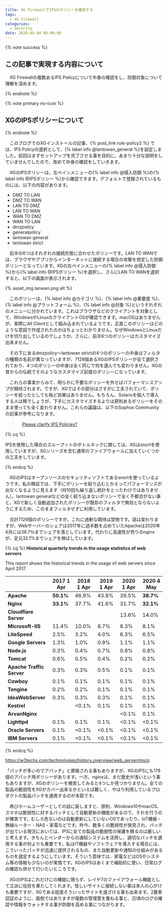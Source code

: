 ```yaml
---
title: XG FirewallでIPSのポリシーを確認する
tags:
  - XG Firewall
categories:
  - Security
date: 2020-05-04 09:00:00
---
```


{% note success  %}

## この記事で実現する内容について

　XG Firewallの複数あるIPS Policyについて中身の確認をし、防御対象について理解を深めます。

{% endnote %}

<!-- more -->

{% note primary no-icon %}

## XGのIPSポリシーについて

{% endnote %}

　このブログでのXGインストールの記事、{% post_link rule-policy2 %} では、IPS Policyの選択として、{% label info @lantowan_general %}を設定しました。前回はまずセットアップを完了させる事を目的に、あまり十分な説明をしていませんでしたので、改めて中身の確認をしていきます。

　XGのIPSポリシーは、左ペインメニューの{% label info @侵入防御 %}の{% label info @IPSポリシー %}から確認できます。デフォルトで登録されているものには、以下の内容があります。

- DMZ TO LAN
- DMZ TO WAN
- LAN TO DMZ
- LAN TO WAN
- WAN TO DMZ
- WAN TO LAN
- dmzpolicy
- generalpolicy
- lantowan general
- lantowan strict

　前半の6つはそれぞれの接続形態に合わせたポリシーです。LAN TO WANでは、ブラウザやアプリからインターネットに接続する場合の攻撃を想定した防御ポリシーとなっています。XGの左ペインメニューの{% label info @侵入防御 %}から{% label info @IPSポリシー %}を選択し、さらにLAN TO WANを選択すると、以下の画面が表示されます。

{% asset_img lanwan.png alt %}

　このポリシーは、{% label info @カテゴリ %}、{% label info @重要度 %}、{% label info @プラットフォーム %}、{% label info @対象 %}というそれぞれのメニューに分かれています。これはブラウザなどのクライアントを対象として、WindowsやLinuxのクライアントOSが確認できます。macOSはありませんが、実際にAll Clientとして組み込まれているようです。正直このポリシーはどのような意図で作成されたのかはちょっとわかりません。なぜWindowsとLinuxだけを切り出しているのでしょうか。さらに、前半6つのポリシーはカスタマイズ出来ません。

　その下にあるdmzpolicy〜lantowan strictの4つのポリシーの中身はフィルタの種類の名前が異なっていますが、7126個あるXGのIPSポリシーが全て選択されており、4つのポリシーの中身は全く同じで何を選んでも変わりません。XGの昔からの伝統でそのようなカスタマイズ前提のポリシーになっています。

　これらの事実からみて、明らかに不要なポリシーを外せばパフォーマンスアップが期待されます。ですが、XGではその部分はさすがに工夫されていて、ポリシーを絞ったとしても殆ど効果はありません。もちろん、Solarisを個人で導入する人は稀でしょうが、下手にカスタマイズするよりは原則あるポリシーをそのまま使っても全く変わりません。これらの議論は、以下のSophos Communityの記事が参考になります。

>　[Please clarify IPS Policies?](https://community.sophos.com/products/xg-firewall/f/intrusion-prevention/98717/please-clarify-ips-policies)

{% cq %}

IPSを使用した場合のスループットのボトルネックに関しては、XGはsnortを使用していますが、SGシリーズを含む通常のファイアウォールに加えていくつかの工夫をしています。

{% endcq %}

　XGのIPSはオープンソースのセキュリティソフトであるsnortを使っているようです。私の検証では、下手にポリシーを絞り込むとかえってパフォーマンスが出なくなるように見えます（何10回も繰り返し統計をとったわけではありません）。lantowan generalなどの全く絞り込まないポリシーで全く不都合がない事と、XGで新しく自動追加されたポリシーが既存のフィルタで無効とならないようにするため、このままフィルタせずに利用しています。

　合計7126個のポリシーですが、これに過剰な期待は禁物です。話は変わりますが、Webサーバーのシェアは2017年に過半数を占めていたApacheは2020年4月には38.7％までシェアを落としています。代わりに高速性が売りのnginxが、足元32.1%までシェアを伸ばしています。

{% cq %} 
**Historical quarterly trends in the usage statistics of web servers**

This report shows the historical trends in the usage of web servers since April 2017.

|                           | 2017 1 Apr | 2018 1 Apr | 2019 1 Apr | 2020 1 Apr | 2020 4 May |
| ------------------------- | ---------- | ---------- | ---------- | ---------- | ---------- |
| **Apache**                | **50.1%**  | 46.9%      | 43.8%      | 39.5%      | **38.7%**  |
| **Nginx**                 | **33.1%**  | 37.7%      | 41.6%      | 31.7%      | **32.1%**  |
| **Cloudflare Server**     |            |            |            | 13.6%      | 14.0%      |
| **Microsoft-IIS**         | 11.4%      | 10.0%      | 8.7%       | 8.3%       | 8.1%       |
| **LiteSpeed**             | 2.5%       | 3.2%       | 4.0%       | 6.3%       | 6.5%       |
| **Google Servers**        | 1.3%       | 1.0%       | 0.9%       | 1.1%       | 1.1%       |
| **Node.js**               | 0.3%       | 0.4%       | 0.7%       | 0.8%       | 0.8%       |
| **Tomcat**                | 0.6%       | 0.5%       | 0.4%       | 0.2%       | 0.2%       |
| **Apache Traffic Server** | 0.3%       | 0.3%       | 0.5%       | 0.1%       | 0.1%       |
| **Cowboy**                | 0.1%       | 0.1%       | 0.1%       | 0.1%       | 0.1%       |
| **Tengine**               | 0.2%       | 0.2%       | 0.1%       | 0.1%       | 0.1%       |
| **IdeaWebServer**         | 0.3%       | 0.3%       | 0.3%       | 0.1%       | 0.1%       |
| **Kestrel**               |            | <0.1%      | 0.1%       | 0.1%       | 0.1%       |
| **ArvanNginx**            |            |            |            | <0.1%      | 0.1%       |
| **Lighttpd**              | 0.1%       | 0.1%       | 0.1%       | <0.1%      | <0.1%      |
| **Oracle Servers**        | 0.1%       | <0.1%      | <0.1%      | <0.1%      | <0.1%      |
| **IBM Servers**           | 0.1%       | <0.1%      | <0.1%      | <0.1%      | <0.1%      |

{% endcq %} 

https://w3techs.com/technologies/history_overview/web_server/ms/q

「パッチが多いのでアパッチ」と揶揄される事もありますが、XGのIPSにも178個のアパッチ用ポリシーがあります。一方、nginxは、まだ歴史が浅いという事もありますが、XGのポリシーを検索してみると4つしか見つかりません。全ての製品の脆弱性をXGがカバー出来るかといえば難しく、やはり利用しているプロダクトの製品パッチを適用するのが本筋です。

　再びホームユーザーとしての話に戻しますと、原則、Windows10やmacOS、スマホは脆弱性に対するパッチとして自動更新の機能があるので、それを行うのが確実です。むしろ危ないのは自動更新にしていないOSであったり、IoT機器・無線ルーター・NAS・家電などです。昨今、数多くの脆弱性が発見され、パッチが出ている現況においては、IPSに全ての製品の脆弱性の保護を頼るのは厳しいと考えます。きちんとベンダーからの通知システムを活用し、適切なパッチを適用する事が何よりも重要です。私はIT機器やソフトウェアを導入する場合には、こういったパッチが迅速に提供されるもの、また自動更新や通知の仕組みがあるものを選定するようにしています。そういう意味では、家電などはOSやシステム等の情報も少ないのが実情です。XGのIPSはあくまで補助的に使い、日常ログの確認も併せて行いたいところです。

　XGのIPSはこれだけにの機能に限らず、レイヤ7のファイアウォール機能として立派に役目を果たしてくれます。怪しいサイトに接続しない事は本人の心がけも重要ですが、XGである程度そういったサイトを遠ざける事も出来ます。2要素認証のように、面倒ではありますが複数の管理策を重ねる事と、日頃のログの確認や情報をウォッチする事が防御を高める事につながります。
